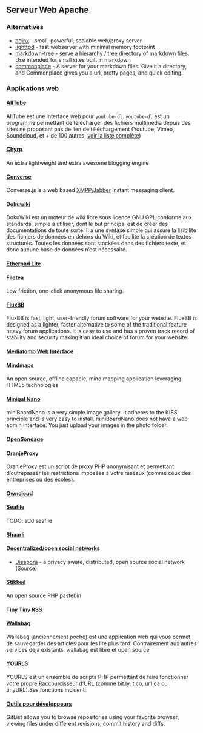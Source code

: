 ## Serveur Web Apache


### Alternatives
  * [nginx](http://packages.debian.org/wheezy/nginx) - small, powerful, scalable web/proxy server
  * [lighttpd](http://packages.debian.org/wheezy/lighttpd) - fast webserver with minimal memory footprint
  * [markdown-tree](https://github.com/mil/markdown-tree) - serve a hierarchy / tree directory of markdown files. Use intended for small sites built in markdown
  * [commonplace](https://github.com/fredoliveira/commonplace) - A server for your markdown files. Give it a directory, and Commonplace gives you a url, pretty pages, and quick editing.

### Applications web

#### [AllTube](AllTube.md)
AllTube est une interface web pour `youtube-dl`. `youtube-dl` est un programme permettant de télécharger des fichiers multimedia depuis des sites ne proposant pas de lien de téléchargement (Youtube, Vimeo, Soundcloud, et + de 100 autres, [voir la liste complète](https://rg3.github.io/youtube-dl/supportedsites.html))


#### [Chyrp](Chyrp.md)
An extra lightweight and extra awesome blogging engine


#### [ Converse](converse.md)
Converse.js is a web based [XMPP/Jabber](http://xmpp.org) instant messaging client.


#### [Dokuwiki](Dokuwiki.md)
DokuWiki est un moteur de wiki libre sous licence GNU GPL conforme aux standards, simple à utiliser, dont le but principal est de créer des documentations de toute sorte. Il a une syntaxe simple qui assure la lisibilité des fichiers de données en dehors du Wiki, et facilite la création de textes structurés. Toutes les données sont stockées dans des fichiers texte, et donc aucune base de données n’est nécessaire.


#### [Etherpad Lite](Etherpad.md)



#### [Filetea](filetea.md)
Low friction, one-click anonymous file sharing.


#### [FluxBB](FluxBB.md)
FluxBB is fast, light, user-friendly forum software for your website. FluxBB is designed as a lighter, faster alternative to some of the traditional feature heavy forum applications. It is easy to use and has a proven track record of stability and security making it an ideal choice of forum for your website.


#### [Mediatomb Web Interface](Mediatomb.md)



#### [Mindmaps](Mindmaps.md)
An open source, offline capable, mind mapping application leveraging HTML5 technologies 


#### [Minigal Nano](minigalnano.md)
miniBoardNano is a very simple image gallery. It adheres to the KISS principle and is very easy to install. miniBoardNano does not have a web admin interface: You just upload your images in the photo folder.


#### [OpenSondage](Opensondage.md)



#### [OranjeProxy](OranjeProxy.md)
OranjeProxy est un script de proxy PHP anonymisant et permettant d’outrepasser les restrictions imposées à votre réseaux (comme ceux des entreprises ou des écoles).


#### [Owncloud](owncloud.md)



#### [Seafile](Seafile.md)
TODO: add seafile


#### [Shaarli](Shaarli.md)



#### [Decentralized/open social networks](SocialNetworks.md)
 * [Disapora](https://diasporafoundation.org/) - a privacy aware, distributed, open source social network ([Source](firendica ))


#### [Stikked](Stikked.md)
An open source PHP pastebin


#### [Tiny Tiny RSS](tt-rss.md)



#### [Wallabag](wallabag.md)
Wallabag (anciennement poche) est une application web qui vous permet de sauvegarder des articles pour les lire plus tard. Contrairement aux autres services déjà existants, wallabag est libre et open source


#### [YOURLS](yourls.md)
YOURLS est un ensemble de scripts PHP permettant de faire fonctionner votre propre [Raccourcisseur d'URL](https://fr.wikipedia.org/wiki/R%C3%A9duction_d%27URL) (comme bit.ly, t.co, ur1.ca ou tinyURL).Ses fonctions incluent:


#### [Outils pour développeurs](zz-devtools.md)
GitList allows you to browse repositories using your favorite browser, viewing files under different revisions, commit history and diffs.
